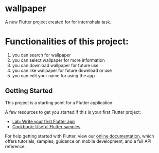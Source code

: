 # wallpaper

A new Flutter project created for for internshala task.

# Functionalities of this project:
1. you can search for wallpaper
2. you can select wallpaper for more information
3. you can download wallpaper for future use
4. you can like wallpaper for future download or use
5. you can edit your name for using the app

## Getting Started

This project is a starting point for a Flutter application.

A few resources to get you started if this is your first Flutter project:

- [Lab: Write your first Flutter app](https://flutter.dev/docs/get-started/codelab)
- [Cookbook: Useful Flutter samples](https://flutter.dev/docs/cookbook)

For help getting started with Flutter, view our
[online documentation](https://flutter.dev/docs), which offers tutorials,
samples, guidance on mobile development, and a full API reference.

